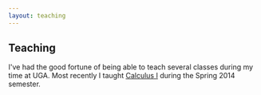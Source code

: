```yaml
---
layout: teaching
---
```


## Teaching

I've had the good fortune of being able to teach several classes
during my time at UGA. Most recently I taught
[Calculus I](/classes/s2014-2250/) during the Spring 2014 semester.
